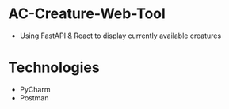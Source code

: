 # AC-Creature-Web-Tool

- Using FastAPI &amp; React to display currently available creatures

# Technologies

- PyCharm
- Postman
